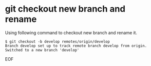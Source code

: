 # git checkout new branch and rename
Using following command to checkout new branch and rename it. 
```
$ git checkout -b develop remotes/origin/develop
Branch develop set up to track remote branch develop from origin.
Switched to a new branch 'develop'
```

EOF
